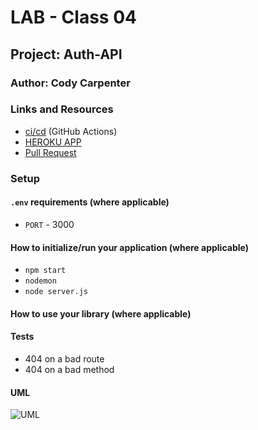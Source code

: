 # LAB - Class 04

## Project: Auth-API

### Author: Cody Carpenter

### Links and Resources

- [ci/cd](https://github.com/CallMeCody/auth-api/actions) (GitHub Actions)
- [HEROKU APP](https://dashboard.heroku.com/apps/auth-api-lab/deploy/github)
- [Pull Request](https://github.com/CallMeCody/auth-api/pull/1)

### Setup

#### `.env` requirements (where applicable)

- `PORT` - 3000

#### How to initialize/run your application (where applicable)

- `npm start`
- `nodemon`
- `node server.js`

#### How to use your library (where applicable)

#### Tests

- 404 on a bad route
- 404 on a bad method


#### UML

![UML]()
